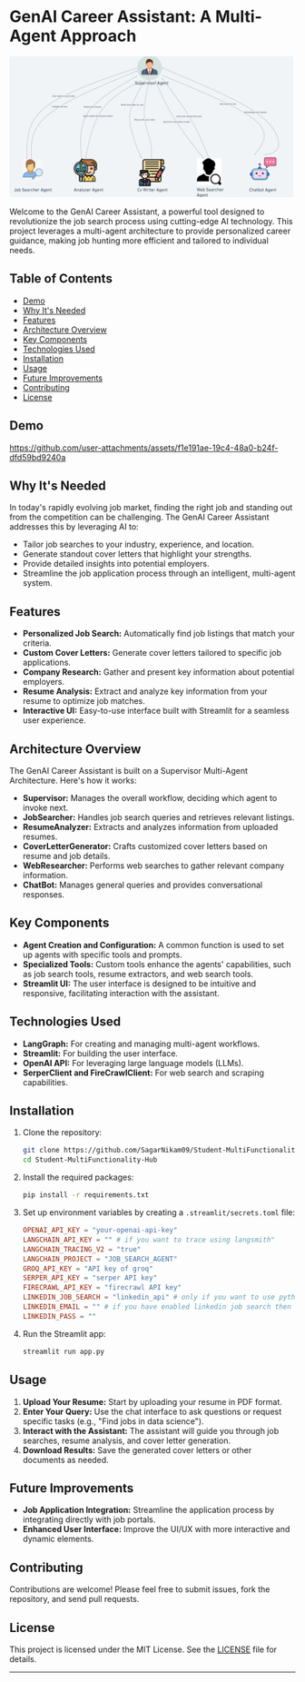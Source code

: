 # GenAI Career Assistant: A Multi-Agent Approach

<img src="multiagent.png" alt="GenAI Career Assistant Architecture" width="500">


Welcome to the GenAI Career Assistant, a powerful tool designed to revolutionize the job search process using cutting-edge AI technology. This project leverages a multi-agent architecture to provide personalized career guidance, making job hunting more efficient and tailored to individual needs.

## Table of Contents

- [Demo](#demo)
- [Why It's Needed](#why-its-needed)
- [Features](#features)
- [Architecture Overview](#architecture-overview)
- [Key Components](#key-components)
- [Technologies Used](#technologies-used)
- [Installation](#installation)
- [Usage](#usage)
- [Future Improvements](#future-improvements)
- [Contributing](#contributing)
- [License](#license)

## Demo
https://github.com/user-attachments/assets/f1e191ae-19c4-48a0-b24f-dfd59bd9240a


## Why It's Needed

In today's rapidly evolving job market, finding the right job and standing out from the competition can be challenging. The GenAI Career Assistant addresses this by leveraging AI to:

- Tailor job searches to your industry, experience, and location.
- Generate standout cover letters that highlight your strengths.
- Provide detailed insights into potential employers.
- Streamline the job application process through an intelligent, multi-agent system.

## Features

- **Personalized Job Search:** Automatically find job listings that match your criteria.
- **Custom Cover Letters:** Generate cover letters tailored to specific job applications.
- **Company Research:** Gather and present key information about potential employers.
- **Resume Analysis:** Extract and analyze key information from your resume to optimize job matches.
- **Interactive UI:** Easy-to-use interface built with Streamlit for a seamless user experience.

## Architecture Overview

The GenAI Career Assistant is built on a Supervisor Multi-Agent Architecture. Here's how it works:

- **Supervisor:** Manages the overall workflow, deciding which agent to invoke next.
- **JobSearcher:** Handles job search queries and retrieves relevant listings.
- **ResumeAnalyzer:** Extracts and analyzes information from uploaded resumes.
- **CoverLetterGenerator:** Crafts customized cover letters based on resume and job details.
- **WebResearcher:** Performs web searches to gather relevant company information.
- **ChatBot:** Manages general queries and provides conversational responses.

## Key Components

- **Agent Creation and Configuration:** A common function is used to set up agents with specific tools and prompts.
- **Specialized Tools:** Custom tools enhance the agents' capabilities, such as job search tools, resume extractors, and web search tools.
- **Streamlit UI:** The user interface is designed to be intuitive and responsive, facilitating interaction with the assistant.

## Technologies Used

- **LangGraph:** For creating and managing multi-agent workflows.
- **Streamlit:** For building the user interface.
- **OpenAI API:** For leveraging large language models (LLMs).
- **SerperClient and FireCrawlClient:** For web search and scraping capabilities.

## Installation

1. Clone the repository:
   ```bash
   git clone https://github.com/SagarNikam09/Student-MultiFunctionality-Hub
   cd Student-MultiFunctionality-Hub
   ```

2. Install the required packages:
   ```bash
   pip install -r requirements.txt
   ```

3. Set up environment variables by creating a `.streamlit/secrets.toml` file:
   ```toml
   OPENAI_API_KEY = "your-openai-api-key"
   LANGCHAIN_API_KEY = "" # if you want to trace using langsmith"
   LANGCHAIN_TRACING_V2 = "true"
   LANGCHAIN_PROJECT = "JOB_SEARCH_AGENT"
   GROQ_API_KEY = "API key of groq"
   SERPER_API_KEY = "serper API key"
   FIRECRAWL_API_KEY = "firecrawl API key"
   LINKEDIN_JOB_SEARCH = "linkedin_api" # only if you want to use python linkedin-api package
   LINKEDIN_EMAIL = "" # if you have enabled linkedin job search then both password and email are mandatory.
   LINKEDIN_PASS = ""
   ```

4. Run the Streamlit app:
   ```bash
   streamlit run app.py
   ```

## Usage

1. **Upload Your Resume:** Start by uploading your resume in PDF format.
2. **Enter Your Query:** Use the chat interface to ask questions or request specific tasks (e.g., "Find jobs in data science").
3. **Interact with the Assistant:** The assistant will guide you through job searches, resume analysis, and cover letter generation.
4. **Download Results:** Save the generated cover letters or other documents as needed.

## Future Improvements

- **Job Application Integration:** Streamline the application process by integrating directly with job portals.
- **Enhanced User Interface:** Improve the UI/UX with more interactive and dynamic elements.

## Contributing

Contributions are welcome! Please feel free to submit issues, fork the repository, and send pull requests.

## License

This project is licensed under the MIT License. See the [LICENSE](LICENSE) file for details.

---
